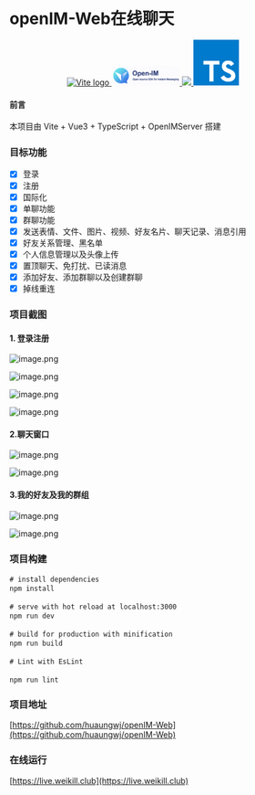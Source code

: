 # openIM-Web在线聊天

<p align="center">
  <a href="javascript:;" target="_blank" rel="noopener noreferrer">
    <img width="80" src="https://vitejs.dev/logo.svg" alt="Vite logo">
    <img width="120" src="https://github.com/huaungwj/img_storage/blob/main/WeChatc073d8f95edb7749e1f6abeed3ea0dc7.png?raw=true" />
    <img width="80" src="https://camo.githubusercontent.com/c8f91d18976e27123643a926a2588b8d931a0292fd0b6532c3155379e8591629/68747470733a2f2f7675656a732e6f72672f696d616765732f6c6f676f2e706e67" />
    <img width="80" src="https://raw.githubusercontent.com/github/explore/80688e429a7d4ef2fca1e82350fe8e3517d3494d/topics/typescript/typescript.png" />
    </a>
</p>

  #### 前言

本项目由 Vite + Vue3 + TypeScript  + OpenIMServer 搭建

### 目标功能

- [x] 登录
- [x] 注册
- [x] 国际化
- [x] 单聊功能
- [x] 群聊功能
- [x] 发送表情、文件、图片、视频、好友名片、聊天记录、消息引用
- [x] 好友关系管理、黑名单
- [x] 个人信息管理以及头像上传
- [x] 置顶聊天、免打扰、已读消息
- [x] 添加好友、添加群聊以及创建群聊
- [x] 掉线重连

### 项目截图
#### 1. 登录注册

![image.png](https://p3-juejin.byteimg.com/tos-cn-i-k3u1fbpfcp/a0288d101bed4e02ac825ad412b295fb~tplv-k3u1fbpfcp-watermark.image?)

![image.png](https://p9-juejin.byteimg.com/tos-cn-i-k3u1fbpfcp/bbcbce0f33f6432bbdc99aadec3b06f9~tplv-k3u1fbpfcp-watermark.image?)


![image.png](https://p3-juejin.byteimg.com/tos-cn-i-k3u1fbpfcp/5477342a1a454001bf7d5eca0849b779~tplv-k3u1fbpfcp-watermark.image?)


![image.png](https://p1-juejin.byteimg.com/tos-cn-i-k3u1fbpfcp/d4a1e43158ed4904a8d18e99a85307d5~tplv-k3u1fbpfcp-watermark.image?)

#### 2.聊天窗口


![image.png](https://p9-juejin.byteimg.com/tos-cn-i-k3u1fbpfcp/6519f069f6824a098962f2c324cbec45~tplv-k3u1fbpfcp-watermark.image?)


![image.png](https://p1-juejin.byteimg.com/tos-cn-i-k3u1fbpfcp/ece8113396be481ba78c238f7a41fa99~tplv-k3u1fbpfcp-watermark.image?)
#### 3.我的好友及我的群组

![image.png](https://p9-juejin.byteimg.com/tos-cn-i-k3u1fbpfcp/dc694b4db91745779115dd1cc60e80fd~tplv-k3u1fbpfcp-watermark.image?)


![image.png](https://p3-juejin.byteimg.com/tos-cn-i-k3u1fbpfcp/e9be4d145a714ff793acb1e5b2240c53~tplv-k3u1fbpfcp-watermark.image?)

### 项目构建


```
# install dependencies
npm install 

# serve with hot reload at localhost:3000 
npm run dev 

# build for production with minification 
npm run build 

# Lint with EsLint

npm run lint

```
### 项目地址
[https://github.com/huaungwj/openIM-Web](https://github.com/huaungwj/openIM-Web)

### 在线运行
[https://live.weikill.club](https://live.weikill.club)
